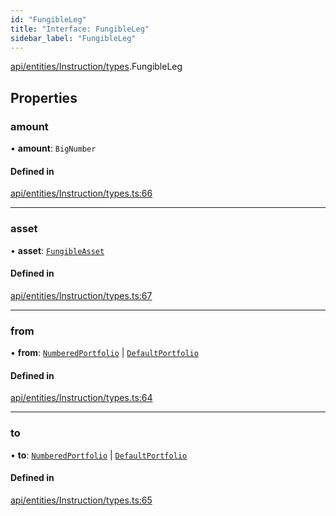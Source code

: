 ```yaml
---
id: "FungibleLeg"
title: "Interface: FungibleLeg"
sidebar_label: "FungibleLeg"
---
```


[api/entities/Instruction/types](../../../../../../modules/API/Entities/Instruction/Types/Types.md).FungibleLeg

## Properties

### amount

• **amount**: `BigNumber`

#### Defined in

[api/entities/Instruction/types.ts:66](https://github.com/PolymeshAssociation/polymesh-sdk/blob/3cc570ade/src/api/entities/Instruction/types.ts#L66)

___

### asset

• **asset**: [`FungibleAsset`](../../../../../../classes/API/Entities/Asset/Fungible/FungibleAsset.md)

#### Defined in

[api/entities/Instruction/types.ts:67](https://github.com/PolymeshAssociation/polymesh-sdk/blob/3cc570ade/src/api/entities/Instruction/types.ts#L67)

___

### from

• **from**: [`NumberedPortfolio`](../../../../../../classes/API/Entities/NumberedPortfolio/NumberedPortfolio.md) \| [`DefaultPortfolio`](../../../../../../classes/API/Entities/DefaultPortfolio/DefaultPortfolio.md)

#### Defined in

[api/entities/Instruction/types.ts:64](https://github.com/PolymeshAssociation/polymesh-sdk/blob/3cc570ade/src/api/entities/Instruction/types.ts#L64)

___

### to

• **to**: [`NumberedPortfolio`](../../../../../../classes/API/Entities/NumberedPortfolio/NumberedPortfolio.md) \| [`DefaultPortfolio`](../../../../../../classes/API/Entities/DefaultPortfolio/DefaultPortfolio.md)

#### Defined in

[api/entities/Instruction/types.ts:65](https://github.com/PolymeshAssociation/polymesh-sdk/blob/3cc570ade/src/api/entities/Instruction/types.ts#L65)
